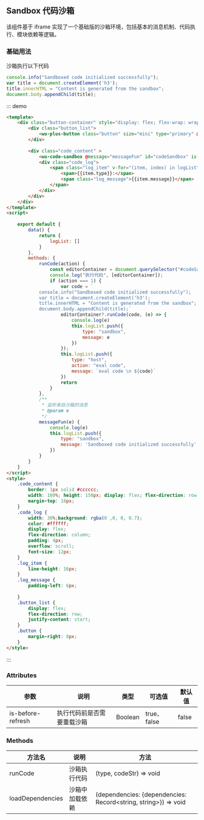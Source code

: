 ## Sandbox 代码沙箱

该组件基于 iframe 实现了一个基础版的沙箱环境，包括基本的消息机制、代码执行、模块依赖等逻辑。

### 基础用法

沙箱执行以下代码

```js
console.info("Sandboxed code initialized successfully");
var title = document.createElement('h3');
title.innerHTML = "Content is generated from the sandbox";
document.body.appendChild(title);
```

::: demo
```html
<template>
    <div class="button-container" style="display: flex; flex-wrap: wrap;padding: 16px">
        <div class="button_list">
            <wu-plus-button class="button" size="mini" type="primary" @click="runCode(1)" title="点击在沙箱中执行代码">RunCode</wu-plus-button>
        </div>
       
        <div class="code_content" >
            <wu-code-sandbox @message="messageFun" id="codeSandbox" is-before-refresh="false" style="width: 70%;height: 150px;overflow: scroll;"></wu-code-sandbox>
            <div class="code_log">
                <span class="log_item" v-for="(item, index) in logList">
                    <span>{{item.type}}:</span>
                    <span class="log_message">{{item.message}}</span>
                </span>
            </div>
        </div>
    </div>
</template>
<script>
    
    export default {
        data() {
            return {
                logList: []
            }
        },
        methods: {
            runCode(action) {
                const editorContainer = document.querySelector("#codeSandbox");
                console.log("执行代码", [editorContainer]);
                if (action === 1) {
                    var code = `
            console.info("Sandboxed code initialized successfully");
            var title = document.createElement('h3');
            title.innerHTML = "Content is generated from the sandbox";
            document.body.appendChild(title);`
                    editorContainer?.runCode(code, (e) => {
                        console.log(e)
                        this.logList.push({
                            type: "sandbox",
                            message: e
                        })
                    });
                    this.logList.push({
                        type: "host",
                        action: "eval code",
                        message: `eval code \n ${code}`
                    })
                    return
                }
            },
            /**
             * 监听来自沙箱的消息
             * @param e
             */
            messageFun(e) {
                console.log(e)
                this.logList.push({
                    type: "sandbox",
                    message: 'Sandboxed code initialized successfully'
                })
            }
        }
    }
</script>
<style>
    .code_content {
        border: 1px solid #cccccc;
        width: 100%; height: 150px; display: flex; flex-direction: row;
        margin-top: 16px;
    }
    .code_log {
        width: 30%;background: rgba(0 ,0, 0, 0.7);
        color: #ffffff;
        display: flex;
        flex-direction: column;
        padding: 4px;
        overflow: scroll;
        font-size: 12px;
    }
    .log_item {
        line-height: 16px;
    }
    .log_message {
        padding-left: 6px;
        
    }
    .button_list {
        display: flex;
        flex-direction: row;
        justify-content: start;
    }
    .button {
        margin-right: 8px;
    }
</style>
```
:::

### Attributes

| 参数              | 说明 | 类型      | 可选值       | 默认值   |
|-----------------|--|---------- |-------------  |-------- |
| is-before-refresh | 执行代码前是否需要重载沙箱 |Boolean |true、false|  false |

### Methods

| 方法名  | 说明 | 方法                      | 
|--------|--|-------------------------|
|runCode| 沙箱执行代码 | (type, codeStr) => void |
|loadDependencies| 沙箱中加载依赖 | (dependencies: {dependencies: Record<string, string>}) => void |

